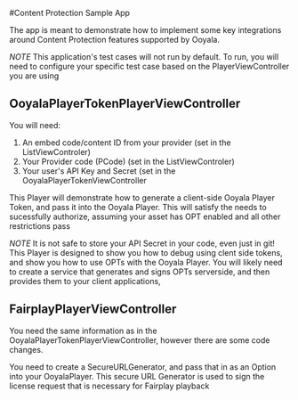 #Content Protection Sample App

The app is meant to demonstrate how to implement some key integrations around Content Protection features supported by Ooyala.

*NOTE* This application's test cases will not run by default. To run, you will need to configure your specific test case based on the PlayerViewController you are using

## OoyalaPlayerTokenPlayerViewController

You will need: 

1. An embed code/content ID from your provider (set in the ListViewControler)
1. Your Provider code (PCode) (set in the ListViewControler)
1. Your user's API Key and Secret (set in the OoyalaPlayerTokenViewController

This Player will demonstrate how to generate a client-side Ooyala Player Token, and pass it into the Ooyala Player. This will satisfy the needs to sucessfully authorize, assuming your asset has OPT enabled and all other restrictions pass

*NOTE* It is not safe to store your API Secret in your code, even just in git! This Player is designed to show you how to debug using clent side tokens, and show you how to use OPTs with the Ooyala Player. You will likely need to create a service that generates and signs OPTs serverside, and then provides them to your client applications, 

## FairplayPlayerViewController

You need the same information as in the OoyalaPlayerTokenPlayerViewController, however there are some code changes.

You need to create a SecureURLGenerator, and pass that in as an Option into your OoyalaPlayer. This secure URL Generator is used to sign the license request that is necessary for Fairplay playback 
